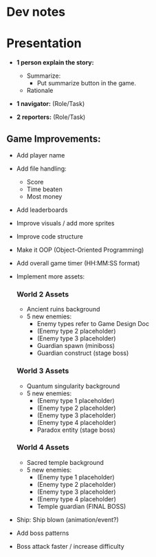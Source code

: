 # Dev notes

# Presentation

* **1 person explain the story:**
    * Summarize:
        * Put summarize button in the game.
    * Rationale

* **1 navigator:** (Role/Task)
* **2 reporters:** (Role/Task)

## Game Improvements:

* Add player name
* Add file handling:
    * Score
    * Time beaten
    * Most money
* Add leaderboards
* Improve visuals / add more sprites
* Improve code structure
* Make it OOP (Object-Oriented Programming)
* Add overall game timer (HH:MM:SS format)
* Implement more assets:
    ### World 2 Assets
    * Ancient ruins background
    * 5 new enemies:
        * Enemy types refer to Game Design Doc
        * (Enemy type 2 placeholder)
        * (Enemy type 3 placeholder)
        * Guardian spawn (miniboss)
        * Guardian construct (stage boss)
    ### World 3 Assets
    * Quantum singularity background
    * 5 new enemies:
        * (Enemy type 1 placeholder)
        * (Enemy type 2 placeholder)
        * (Enemy type 3 placeholder)
        * (Enemy type 4 placeholder)
        * Paradox entity (stage boss)
    ### World 4 Assets
    * Sacred temple background
    * 5 new enemies:
        * (Enemy type 1 placeholder)
        * (Enemy type 2 placeholder)
        * (Enemy type 3 placeholder)
        * (Enemy type 4 placeholder)
        * Temple guardian (FINAL BOSS)

* Ship: Ship blown (animation/event?)
* Add boss patterns
* Boss attack faster / increase difficulty
